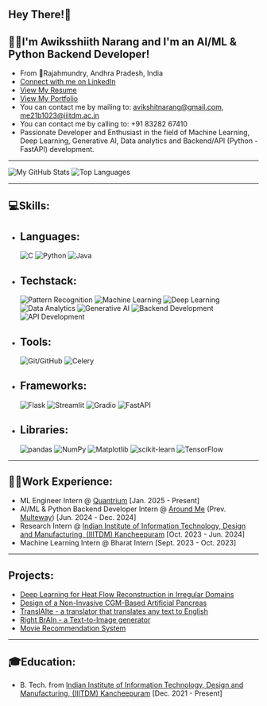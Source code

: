 ## Hey There!👋
## :raising_hand_man:I'm Awiksshiith Narang and I'm an AI/ML & Python Backend Developer!
- From :round_pushpin:Rajahmundry, Andhra Pradesh, India
- [Connect with me on LinkedIn](https://www.linkedin.com/in/awiksshiith-narang)
- [View My Resume](https://drive.google.com/file/d/1JsJTgQeOQVsasoktbvbSh2R4fsCW9wQW/view)
- [View My Portfolio](https://bento.me/awiksshiith-narang)
- You can contact me by mailing to: [avikshitnarang@gmail.com](avikshitnarang@gmail.com), [me21b1023@iiitdm.ac.in](me21b1023@iiitdm.ac.in)
- You can contact me by calling to: +91 83282 67410
- Passionate Developer and Enthusiast in the field of Machine Learning, Deep Learning, Generative AI, Data analytics and Backend/API (Python - FastAPI) development.

---
![My GitHub Stats](https://github-readme-stats.vercel.app/api?username=CodeAlchemyML&show_icons=true&theme=radical)
![Top Languages](https://github-readme-stats.vercel.app/api/top-langs/?username=CodeAlchemyML&layout=compact&theme=radical)

---
## :computer:Skills:
- ## Languages:
  ![C](https://img.shields.io/badge/-C-00599C?style=flat-square&logo=c&logoColor=white) ![Python](https://img.shields.io/badge/-Python-3776AB?style=flat-square&logo=python&logoColor=white) ![Java](https://img.shields.io/badge/-Java-007396?style=flat-square&logo=java&logoColor=white)
- ## Techstack:
  ![Pattern Recognition](https://img.shields.io/badge/Pattern%20Recognition-10217D) ![Machine Learning](https://img.shields.io/badge/-Machine%20Learning-10217D?style=flat-square&logo=deeplearning.ai&logoColor=white) ![Deep Learning](https://img.shields.io/badge/-Deep%20Learning-FF6F00?style=flat-square&logo=python&logoColor=white) ![Data Analytics](https://img.shields.io/badge/-Data%20Analytics-2C2D72?style=flat-square&logo=apache-spark&logoColor=white) ![Generative AI](https://img.shields.io/badge/-Generative%20AI-0769AD?style=flat-square&logo=openai&logoColor=white) ![Backend Development](https://img.shields.io/badge/-Backend%20Development-FF4B4B?style=flat-square&logo-server) ![API Development](https://img.shields.io/badge/-API%20Development-009688)
- ## Tools:
  ![Git/GitHub](https://img.shields.io/badge/GitHub-181717?style=flat&logo=github&logoColor=white) ![Celery](https://img.shields.io/badge/Celery-37814A?style=flat&logo=celery&logoColor=white)
- ## Frameworks:
  ![Flask](https://img.shields.io/badge/-Flask-000000?style=flat-square&logo=flask&logoColor=white) ![Streamlit](https://img.shields.io/badge/-Streamlit-FF4B4B?style=flat-square&logo=streamlit&logoColor=white) ![Gradio](https://img.shields.io/badge/-Gradio-FF7F50?style=flat-square&logo=gradio) ![FastAPI](https://img.shields.io/badge/-FastAPI-009688?style=flat-square&logo=fastapi&logoColor=white)
- ## Libraries:
  ![pandas](https://img.shields.io/badge/-Pandas-150458?style=flat-square&logo=pandas) ![NumPy](https://img.shields.io/badge/-NumPy-013243?style=flat-square&logo=numpy) ![Matplotlib](https://img.shields.io/badge/-Matplotlib-FF6F00?style=flat-square&logo=matplotlib) ![scikit-learn](https://img.shields.io/badge/-Scikit%20Learn-009688?style=flat-square&logo=scikit-learn) ![TensorFlow](https://img.shields.io/badge/-TensorFlow-FFFFFF?style=flat-square&logo=tensorflow)

---
## :man_technologist:Work Experience:
- ML Engineer Intern @ [Quantrium](https://www.linkedin.com/company/quantrium-ai/) [Jan. 2025 - Present]
- AI/ML & Python Backend Developer Intern @ [Around Me](https://www.linkedin.com/company/around-me-app/) (Prev. [Multeway](https://www.linkedin.com/company/98325458/?lipi=urn%3Ali%3Apage%3Ad_flagship3_profile_view_base%3Bb%2BRAc7uHSM6bkTRF65joZw%3D%3D)) [Jun. 2024 - Dec. 2024]
- Research Intern @ [Indian Institute of Information Technology, Design and Manufacturing, (IIITDM) Kancheepuram](https://sites.google.com/view/shubhankar-iiitdm/research-works/research-group) [Oct. 2023 - Jun. 2024]
- Machine Learning Intern @ Bharat Intern [Sept. 2023 - Oct. 2023]

---
## Projects:
- [Deep Learning for Heat Flow Reconstruction in Irregular Domains](https://www.linkedin.com/in/awiksshiith-narang/details/projects/)
- [Design of a Non-Invasive CGM-Based Artificial Pancreas](https://www.linkedin.com/in/awiksshiith-narang/details/projects/)
- [TranslAIte - a translator that translates any text to English](https://github.com/CodeAlchemyML/TranslAIte)
- [Right BrAIn - a Text-to-Image generator](https://github.com/CodeAlchemyML/Right-BrAIn)
- [Movie Recommendation System](https://github.com/CodeAlchemyML/recommendation_system)

---
## :mortar_board:Education:
- B. Tech. from [Indian Institute of Information Technology, Design and Manufacturing, (IIITDM) Kancheepuram](https://www.iiitdm.ac.in/) [Dec. 2021 - Present]
